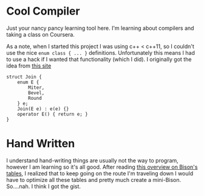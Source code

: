 Cool Compiler
=============

Just your nancy pancy learning tool here. I'm learning about compilers and taking a class on
Coursera.

As a note, when I started this project I was using c++ < c++11, so I couldn't use the nice
`enum class { ... }` definitions. Unfortunately this means I had to use a hack if I wanted 
that functionality (which I did). I originally got the idea from [this site](http://bourt.com/blog/?p=372)
```
struct Join {
	enum E {
		Miter,
		Bevel,
		Round
	} e;
	Join(E e) : e(e) {}
	operator E() { return e; }
}
```

Hand Written
============
I understand hand-writing things are usually not the way to program, however I am 
learning so it's all good. After reading [this overview on Bison's tables](http://www.cs.uic.edu/~spopuri/cparser.html),
I realized that to keep going on the route I'm traveling down I would have to optimize all these tables
and pretty much create a mini-Bison. So....nah. I think I got the gist.